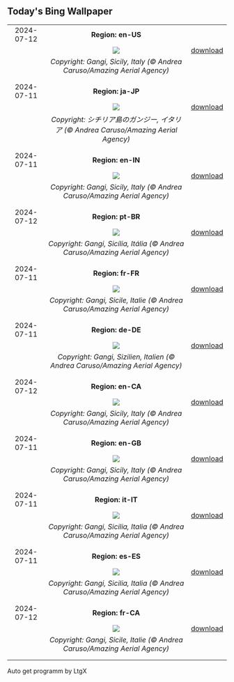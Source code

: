 ## Today's Bing Wallpaper
|      |      |      |
| :----: | :----: | :----: |
|2024-07-12|**Region: en-US**||
||![](https://www.bing.com/th?id=OHR.GangiSicily_EN-US5325083744_UHD.jpg&pid=hp&w=1152&h=648&rs=1&c=4)| [download](https://www.bing.com/th?id=OHR.GangiSicily_EN-US5325083744_UHD.jpg)|
||*Copyright: Gangi, Sicily, Italy (© Andrea Caruso/Amazing Aerial Agency)*
||
|||
|2024-07-11|**Region: ja-JP**||
||![](https://www.bing.com/th?id=OHR.GangiSicily_JA-JP2426936283_UHD.jpg&pid=hp&w=1152&h=648&rs=1&c=4)| [download](https://www.bing.com/th?id=OHR.GangiSicily_JA-JP2426936283_UHD.jpg)|
||*Copyright: シチリア島のガンジー, イタリア (© Andrea Caruso/Amazing Aerial Agency)*
||
|||
|2024-07-11|**Region: en-IN**||
||![](https://www.bing.com/th?id=OHR.GangiSicily_EN-IN6038695994_UHD.jpg&pid=hp&w=1152&h=648&rs=1&c=4)| [download](https://www.bing.com/th?id=OHR.GangiSicily_EN-IN6038695994_UHD.jpg)|
||*Copyright: Gangi, Sicily, Italy (© Andrea Caruso/Amazing Aerial Agency)*
||
|||
|2024-07-12|**Region: pt-BR**||
||![](https://www.bing.com/th?id=OHR.GangiSicily_PT-BR9510016968_UHD.jpg&pid=hp&w=1152&h=648&rs=1&c=4)| [download](https://www.bing.com/th?id=OHR.GangiSicily_PT-BR9510016968_UHD.jpg)|
||*Copyright: Gangi, Sicília, Itália (© Andrea Caruso/Amazing Aerial Agency)*
||
|||
|2024-07-11|**Region: fr-FR**||
||![](https://www.bing.com/th?id=OHR.GangiSicily_FR-FR3620462810_UHD.jpg&pid=hp&w=1152&h=648&rs=1&c=4)| [download](https://www.bing.com/th?id=OHR.GangiSicily_FR-FR3620462810_UHD.jpg)|
||*Copyright: Gangi, Sicile, Italie (© Andrea Caruso/Amazing Aerial Agency)*
||
|||
|2024-07-11|**Region: de-DE**||
||![](https://www.bing.com/th?id=OHR.GangiSicily_DE-DE4531424079_UHD.jpg&pid=hp&w=1152&h=648&rs=1&c=4)| [download](https://www.bing.com/th?id=OHR.GangiSicily_DE-DE4531424079_UHD.jpg)|
||*Copyright: Gangi, Sizilien, Italien (© Andrea Caruso/Amazing Aerial Agency)*
||
|||
|2024-07-12|**Region: en-CA**||
||![](https://www.bing.com/th?id=OHR.GangiSicily_EN-CA3763946308_UHD.jpg&pid=hp&w=1152&h=648&rs=1&c=4)| [download](https://www.bing.com/th?id=OHR.GangiSicily_EN-CA3763946308_UHD.jpg)|
||*Copyright: Gangi, Sicily, Italy (© Andrea Caruso/Amazing Aerial Agency)*
||
|||
|2024-07-11|**Region: en-GB**||
||![](https://www.bing.com/th?id=OHR.GangiSicily_EN-GB7955016578_UHD.jpg&pid=hp&w=1152&h=648&rs=1&c=4)| [download](https://www.bing.com/th?id=OHR.GangiSicily_EN-GB7955016578_UHD.jpg)|
||*Copyright: Gangi, Sicily, Italy (© Andrea Caruso/Amazing Aerial Agency)*
||
|||
|2024-07-11|**Region: it-IT**||
||![](https://www.bing.com/th?id=OHR.GangiSicily_IT-IT7151002440_UHD.jpg&pid=hp&w=1152&h=648&rs=1&c=4)| [download](https://www.bing.com/th?id=OHR.GangiSicily_IT-IT7151002440_UHD.jpg)|
||*Copyright: Gangi, Sicilia, Italia (© Andrea Caruso/Amazing Aerial Agency)*
||
|||
|2024-07-11|**Region: es-ES**||
||![](https://www.bing.com/th?id=OHR.GangiSicily_ES-ES2394496656_UHD.jpg&pid=hp&w=1152&h=648&rs=1&c=4)| [download](https://www.bing.com/th?id=OHR.GangiSicily_ES-ES2394496656_UHD.jpg)|
||*Copyright: Gangi, Sicilia, Italia (© Andrea Caruso/Amazing Aerial Agency)*
||
|||
|2024-07-12|**Region: fr-CA**||
||![](https://www.bing.com/th?id=OHR.GangiSicily_FR-CA8341337364_UHD.jpg&pid=hp&w=1152&h=648&rs=1&c=4)| [download](https://www.bing.com/th?id=OHR.GangiSicily_FR-CA8341337364_UHD.jpg)|
||*Copyright: Gangi, Sicile, Italie (© Andrea Caruso/Amazing Aerial Agency)*
||
|||

Auto get programm by LtgX
